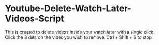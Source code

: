 # Youtube-Delete-Watch-Later-Videos-Script
This is created to delete videos inside your watch later with a single click. Click the 3 dots on the video you wish to remove. Ctrl + Shift + S to stop
